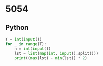 # 5054

## Python

```python
T = int(input())
for _ in range(T):
    n = int(input())
    lst = list(map(int, input().split()))
    print((max(lst) - min(lst)) * 2)

```
